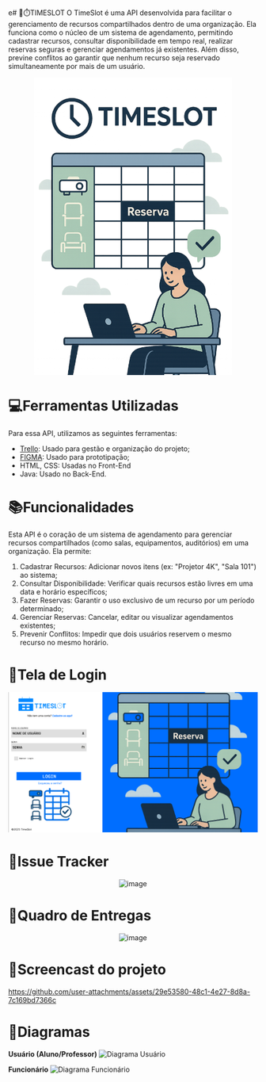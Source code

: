 e# 📆⏱️TIMESLOT
O TimeSlot é uma API desenvolvida para facilitar o gerenciamento de recursos compartilhados dentro de uma organização.
Ela funciona como o núcleo de um sistema de agendamento, permitindo cadastrar recursos, consultar disponibilidade em tempo real, realizar reservas seguras e gerenciar agendamentos já existentes.
Além disso, previne conflitos ao garantir que nenhum recurso seja reservado simultaneamente por mais de um usuário. 

<p align="center">
<img src="https://github.com/GuilhermeADS13/API-AGENDAMENTO/blob/fe046d572b0f27b69a0d2ab6573d01eca77fb54f/TIMESLOT.png" alt= "logo do projeto" width="400">
</p>

# 💻Ferramentas Utilizadas
Para essa API, utilizamos as seguintes ferramentas:
- [Trello](https://trello.com/b/uuHnsnfA/api-agendamento): Usado para gestão e organização do projeto;
- [FIGMA](https://www.figma.com/design/nXpn7ePgYY5vHbfiZZ7SP5/TIMESLOT?node-id=0-1&p=f&t=MfXhmX5JMhzXBihN-0): Usado para prototipação;
- HTML, CSS: Usadas no Front-End
- Java: Usado no Back-End.

# 📚Funcionalidades
Esta APl é o coração de um sistema de agendamento para gerenciar recursos compartilhados (como salas, equipamentos, auditórios) em uma organização.
Ela permite:
1. Cadastrar Recursos: Adicionar novos itens (ex: "Projetor 4K", "Sala 101") ao sistema;
2. Consultar Disponibilidade: Verificar quais recursos estão livres em uma data e horário específicos;
3. Fazer Reservas: Garantir o uso exclusivo de um recurso por um período determinado;
4. Gerenciar Reservas: Cancelar, editar ou visualizar agendamentos existentes;
5. Prevenir Conflitos: Impedir que dois usuários reservem o mesmo recurso no mesmo horário.

# 🔹Tela de Login
<p align="center">
<img src="https://github.com/GuilhermeADS13/API-AGENDAMENTO/blob/b23e2106898e31deca4981dec79595b99877c259/TELADELOGIN.png" alt= "tela de login" width="800">
</p>

# 🔹Issue Tracker
<p align="center">
<img width="1358" height="349" alt="image" src="https://github.com/user-attachments/assets/92ad1253-8283-4082-81fe-2d60de4e3a0f" />
</p>

# 🔹Quadro de Entregas
<p align="center">
<img width="1919" height="826" alt="image" src="https://github.com/user-attachments/assets/fab14797-dd0a-495d-b041-121c995249f4" />
</p>

# 🔹Screencast do projeto
https://github.com/user-attachments/assets/29e53580-48c1-4e27-8d8a-7c169bd7366c

# 🔹Diagramas
**Usuário (Aluno/Professor)**
![Diagrama Usuário](https://github.com/user-attachments/assets/b7e5876b-6d15-4bc9-8d7c-c5653b9da98d)

**Funcionário**
![Diagrama Funcionário](https://github.com/user-attachments/assets/633a1dc2-fa0b-42bf-a240-63aaf6100aa7)
